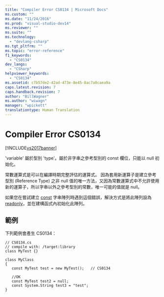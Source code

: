 ```yaml
---
title: "Compiler Error CS0134 | Microsoft Docs"
ms.custom: ""
ms.date: "11/24/2016"
ms.prod: "visual-studio-dev14"
ms.reviewer: ""
ms.suite: ""
ms.technology: 
  - "devlang-csharp"
ms.tgt_pltfrm: ""
ms.topic: "error-reference"
f1_keywords: 
  - "CS0134"
dev_langs: 
  - "CSharp"
helpviewer_keywords: 
  - "CS0134"
ms.assetid: c7b57de2-42ad-473e-8e45-8ac7a0caea9a
caps.latest.revision: 7
caps.handback.revision: 7
author: "BillWagner"
ms.author: "wiwagn"
manager: "wpickett"
translationtype: Human Translation
---
```

# Compiler Error CS0134
[!INCLUDE[vs2017banner](../../../csharp/includes/vs2017banner.md)]

'variable' 屬於型別 'type'。屬於非字串之參考型別的 const 欄位，只能以 null 初始化。  
  
 常數運算式是可以在編譯時期完整評估的運算式。  因為套用新運算子是建立參考型別 \(Reference Type\) 之非 null 值的唯一方法，又因為常數運算式中不允許使用新的運算子，所以字串以外之參考型別的常數，唯一可能的值就是 null。  
  
 如果您在嘗試建立 [const](../../../csharp/language-reference/keywords/const.md) 字串陣列時遇到這個錯誤，解決方式是將此陣列設為 [readonly](../../../csharp/language-reference/keywords/readonly.md)，並在建構函式內初始化此陣列。  
  
## 範例  
 下列範例會產生 CS0134：  
  
```  
// CS0134.cs  
// compile with: /target:library  
class MyTest {}   
  
class MyClass  
{  
   const MyTest test = new MyTest();   // CS0134  
  
   //OK  
   const MyTest test2 = null;  
   const System.String test3 = "test";  
}  
```